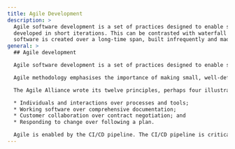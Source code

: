 ```yaml
---
title: Agile Development
description: >
  Agile software development is a set of practices designed to enable software to be
  developed in short iterations. This can be contrasted with waterfall development where
  software is created over a long-time span, built infrequently and made...
general: >
  ## Agile development

  Agile software development is a set of practices designed to enable software to be developed in short iterations. This can be contrasted with waterfall development where software is created over a long-time span, built infrequently and made available to users even less so. In waterfall, there are regular but infrequent releases of new major versions, with bug-fixes released as minor versions.

  Agile methodology emphasises the importance of making small, well-defined changes in a strict time box termed a sprint. Self-organised, cross-functional teams, or scrums, frequently analyse circumstances and user needs to adapt projects by refining the backlog. Scrum teams constantly strive to improve practices, minimise technical debt, and achieve user satisfaction, regularly holding demonstrations and retrospectives.

  The Agile Alliance wrote its twelve principles, perhaps four illustrate Agile development best:

  * Individuals and interactions over processes and tools;
  * Working software over comprehensive documentation;
  * Customer collaboration over contract negotiation; and
  * Responding to change over following a plan.

  Agile is enabled by the CI/CD pipeline. The CI/CD pipeline is critical to integrating often. CI/CD also influences software deliverables. Applications must always be buildable and deployable. Agile requires that deployment issues and technical debt are mitigated, and this can be enforced through an effective CI/CD pipeline. Agile working is much better suited to microservice architecture than monolithic products.
---
```

